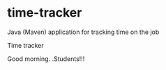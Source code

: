 # time-tracker
Java (Maven) application for tracking time on the job

Time tracker

Good morning. .Students!!!
